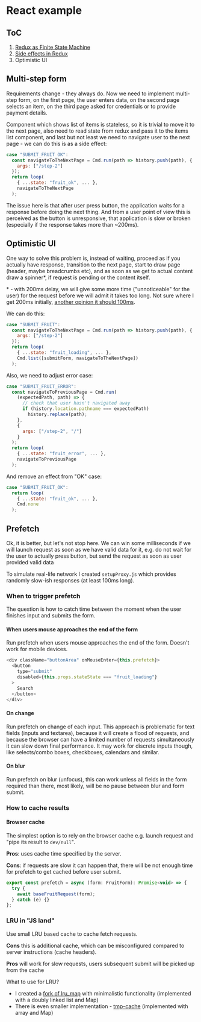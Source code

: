 # React example

## ToC

1. [Redux as Finite State Machine](https://github.com/stereobooster/react-fsm-example/tree/post-1)
2. [Side effects in Redux](https://github.com/stereobooster/react-fsm-example/tree/post-2)
3. Optimistic UI

## Multi-step form

Requirements change - they always do. Now we need to implement multi-step form, on the first page, the user enters data, on the second page selects an item, on the third page asked for credentials or to provide payment details.

Component which shows list of items is stateless, so it is trivial to move it to the next page, also need to read state from redux and pass it to the items list component, and last but not least we need to navigate user to the next page - we can do this is as a side effect:

```js
case "SUBMIT_FRUIT_OK":
  const navigateToTheNextPage = Cmd.run(path => history.push(path), {
    args: ["/step-2"]
  });
  return loop(
    { ...state: "fruit_ok", ... },
    navigateToTheNextPage
  );
```

The issue here is that after user press button, the application waits for a response before doing the next thing. And from a user point of view this is perceived as the button is unresponsive, that application is slow or broken (especially if the response takes more than ~200ms).

## Optimistic UI

One way to solve this problem is, instead of waiting, proceed as if you actually have response, transition to the next page, start to draw page (header, maybe breadcrumbs etc), and as soon as we get to actual content draw a spinner\*, if request is pending or the content itself.

\* - with 200ms delay, we will give some more time ("unnoticeable" for the user) for the request before we will admit it takes too long. Not sure where I get 200ms initially, [another opinion it should 100ms](https://www.nngroup.com/articles/response-times-3-important-limits/).

We can do this:

```js
case "SUBMIT_FRUIT":
  const navigateToTheNextPage = Cmd.run(path => history.push(path), {
    args: ["/step-2"]
  });
  return loop(
    { ...state: "fruit_loading", ... },
    Cmd.list([submitForm, navigateToTheNextPage])
  );
```

Also, we need to adjust error case:

```js
case "SUBMIT_FRUIT_ERROR":
  const navigateToPreviousPage = Cmd.run(
    (expectedPath, path) => {
      // check that user hasn't navigated away
      if (history.location.pathname === expectedPath)
        history.replace(path);
    },
    {
      args: ["/step-2", "/"]
    }
  );
  return loop(
    { ...state: "fruit_error", ... },
    navigateToPreviousPage
  );
```

And remove an effect from "OK" case:

```js
case "SUBMIT_FRUIT_OK":
  return loop(
    { ...state: "fruit_ok", ... },
    Cmd.none
  );
```

## Prefetch

Ok, it is better, but let's not stop here. We can win some milliseconds if we will launch request as soon as we have valid data for it, e.g. do not wait for the user to actually press button, but send the request as soon as user provided valid data

To simulate real-life network I created `setupProxy.js` which provides randomly slow-ish responses (at least 100ms long).

### When to trigger prefetch

The question is how to catch time between the moment when the user finishes input and submits the form.

#### When users mouse approaches the end of the form

Run prefetch when users mouse approaches the end of the form. Doesn't work for mobile devices.

```js
<div className="buttonArea" onMouseEnter={this.prefetch}>
  <button
    type="submit"
    disabled={this.props.stateState === "fruit_loading"}
  >
    Search
  </button>
</div>
```

#### On change

Run prefetch on change of each input. This approach is problematic for text fields (inputs and textarea), because it will create a flood of requests, and because the browser can have a limited number of requests simultaneously it can slow down final performance. It may work for discrete inputs though, like selects/combo boxes, checkboxes, calendars and similar.

#### On blur

Run prefetch on blur (unfocus), this can work unless all fields in the form required than there, most likely, will be no pause between blur and form submit.

### How to cache results

#### Browser cache

The simplest option is to rely on the browser cache e.g. launch request and "pipe its result to `dev/null`".

**Pros**: uses cache time specified by the server.

**Cons**: if requests are slow it can happen that, there will be not enough time for prefetch to get cached before user submit.

```js
export const prefetch = async (form: FruitForm): Promise<void> => {
  try {
    await baseFruitRequest(form);
  } catch (e) {}
};
```

### LRU in "JS land"

Use small LRU based cache to cache fetch requests.

**Cons** this is additional cache, which can be misconfigured compared to server instructions (cache headers).

**Pros** will work for slow requests, users subsequent submit will be picked up from the cache

What to use for LRU?

- I created a [fork of lru_map](https://github.com/stereobooster/lru_map) with minimalistic functionality (implemented with a doubly linked list and Map)
- There is even smaller implementation - [tmp-cache](https://github.com/lukeed/tmp-cache) (implemented with array and Map)
